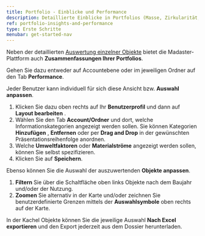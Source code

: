 ```yaml
---
title: Portfolio - Einblicke und Performance
description: Detaillierte Einblicke in Portfolios (Masse, Zirkularität, Umwelt und Rohstoffrestwert)
ref: portfolio-insights-and-performance
type: Erste Schritte
menubar: get-started-nav
---
```


Neben der detaillierten <a href="/at/de/get-started/object-insights-and-performance" target="_blank">Auswertung einzelner Objekte</a> bietet die Madaster-Plattform auch **Zusammenfassungen Ihrer Portfolios**.
 
Gehen Sie dazu entweder auf Accountebene oder im jeweiligen Ordner auf den Tab **Performance**.

Jeder Benutzer kann individuell für sich diese Ansicht bzw. **Auswahl anpassen**.
1. Klicken Sie dazu oben rechts auf Ihr **Benutzerprofil** <iconify-icon inline icon='mdi-account-circle-outline'/> und dann auf **Layout bearbeiten** <iconify-icon inline icon='mdi-view-dashboard-edit-outline'/>.
2. Wählen Sie den Tab **Account/Ordner** und dort, welche Informationskategorien angezeigt werden sollen. Sie können Kategorien **Hinzufügen** <iconify-icon inline icon='mdi-plus'/>, **Entfernen** <iconify-icon inline icon='mdi-close'/> oder per **Drag and Drop** <iconify-icon inline icon='mdi-drag-horizontal-variant'/> in der gewünschten Präsentationsreihenfolge anordnen.
3. Welche **Umweltfaktoren** oder **Materialströme** angezeigt werden sollen, können Sie selbst spezifizieren.
4. Klicken Sie auf **Speichern**.

Ebenso können Sie die Auswahl der auszuwertenden **Objekte anpassen**.
1. **Filtern** <iconify-icon inline icon='mdi-filter-outline'/> Sie über die Schaltfläche oben links Objekte nach dem Baujahr und/oder der Nutzung.
2. **Zoomen** Sie alternativ in der Karte und/oder zeichnen Sie benutzerdefinierte Grenzen mittels der **Auswahlsymbole** <iconify-icon inline icon='mdi-pentagon'/> <iconify-icon inline icon='mdi-square'/> <iconify-icon inline icon='mdi-circle'/> oben rechts auf der Karte.
    
In der Kachel Objekte können Sie die jeweilige Auswahl **Nach Excel exportieren** und den Export jederzeit aus dem Dossier herunterladen.